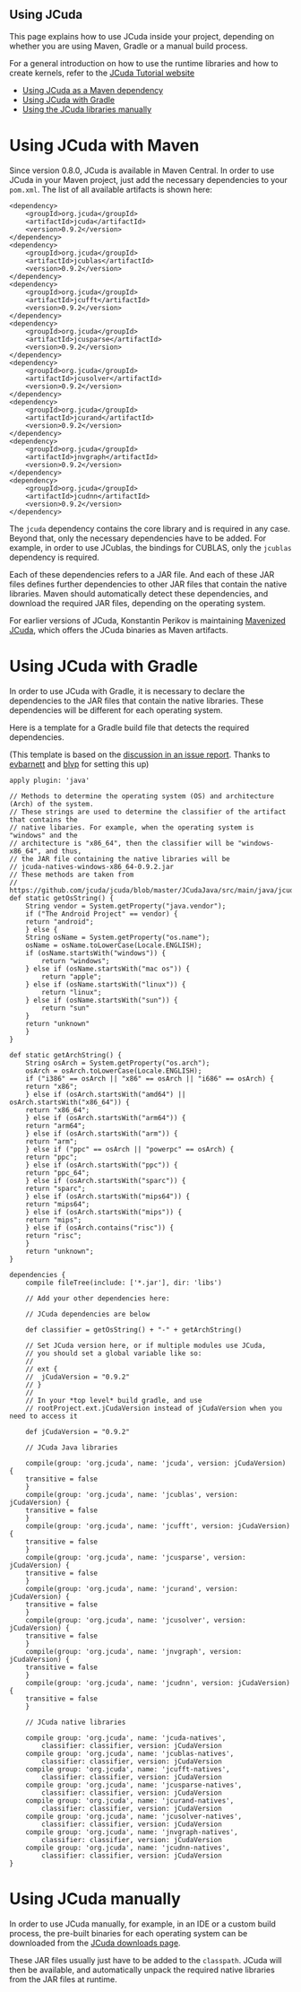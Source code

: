 
Using JCuda
------------------

This page explains how to use JCuda inside your project, depending on
whether you are using Maven, Gradle or a manual build process.

For a general introduction on how to use the runtime libraries and
how to create kernels, refer to the [JCuda Tutorial website](http://www.jcuda.org/tutorial/TutorialIndex.html)

- [Using JCuda as a Maven dependency](#using-jcuda-with-maven)
- [Using JCuda with Gradle](#using-jcuda-with-gradle)
- [Using the JCuda libraries manually](#using-jcuda-manually)


# Using JCuda with Maven

Since version 0.8.0, JCuda is available in Maven Central. In order to use
JCuda in your Maven project, just add the necessary dependencies to your
`pom.xml`. The list of all available artifacts is shown here:

    <dependency>
        <groupId>org.jcuda</groupId>
        <artifactId>jcuda</artifactId>
        <version>0.9.2</version>
    </dependency>
    <dependency>
        <groupId>org.jcuda</groupId>
        <artifactId>jcublas</artifactId>
        <version>0.9.2</version>
    </dependency>
    <dependency>
        <groupId>org.jcuda</groupId>
        <artifactId>jcufft</artifactId>
        <version>0.9.2</version>
    </dependency>
    <dependency>
        <groupId>org.jcuda</groupId>
        <artifactId>jcusparse</artifactId>
        <version>0.9.2</version>
    </dependency>
    <dependency>
        <groupId>org.jcuda</groupId>
        <artifactId>jcusolver</artifactId>
        <version>0.9.2</version>
    </dependency>
    <dependency>
        <groupId>org.jcuda</groupId>
        <artifactId>jcurand</artifactId>
        <version>0.9.2</version>
    </dependency>
    <dependency>
        <groupId>org.jcuda</groupId>
        <artifactId>jnvgraph</artifactId>
        <version>0.9.2</version>
    </dependency>
    <dependency>
        <groupId>org.jcuda</groupId>
        <artifactId>jcudnn</artifactId>
        <version>0.9.2</version>
    </dependency>

The `jcuda` dependency contains the core library and is required
in any case. Beyond that, only the necessary dependencies have
to be added. For example, in order to use JCublas, the bindings 
for CUBLAS, only the `jcublas` dependency is required. 

Each of these dependencies refers to a JAR file. And each of
these JAR files defines further dependencies to other JAR files
that contain the native libraries. Maven should automatically
detect these dependencies, and download the required JAR files,
depending on the operating system.

For earlier versions of JCuda, Konstantin Perikov is maintaining 
[Mavenized JCuda](https://github.com/MysterionRise/mavenized-jcuda),
which offers the JCuda binaries as Maven artifacts.  


# Using JCuda with Gradle

In order to use JCuda with Gradle, it is necessary to declare
the dependencies to the JAR files that contain the native libraries.
These dependencies will be different for each operating system.

Here is a template for a Gradle build file that detects the 
required dependencies. 

(This template is based on the 
[discussion in an issue report](https://github.com/jcuda/jcuda-main/issues/16#issuecomment-323610823). 
Thanks to [evbarnett](https://github.com/evbarnett) and 
[blvp](https://github.com/blvp) for setting this up)


    apply plugin: 'java'

    // Methods to determine the operating system (OS) and architecture (Arch) of the system.
    // These strings are used to determine the classifier of the artifact that contains the
    // native libaries. For example, when the operating system is "windows" and the 
    // architecture is "x86_64", then the classifier will be "windows-x86_64", and thus,
    // the JAR file containing the native libraries will be
    // jcuda-natives-windows-x86_64-0.9.2.jar
    // These methods are taken from 
    // https://github.com/jcuda/jcuda/blob/master/JCudaJava/src/main/java/jcuda/LibUtils.java
    def static getOsString() {
        String vendor = System.getProperty("java.vendor");
        if ("The Android Project" == vendor) {
        return "android";
        } else {
        String osName = System.getProperty("os.name");
        osName = osName.toLowerCase(Locale.ENGLISH);
        if (osName.startsWith("windows")) {
            return "windows";
        } else if (osName.startsWith("mac os")) {
            return "apple";
        } else if (osName.startsWith("linux")) {
            return "linux";
        } else if (osName.startsWith("sun")) {
            return "sun"
        }
        return "unknown"
        }
    }

    def static getArchString() {
        String osArch = System.getProperty("os.arch");
        osArch = osArch.toLowerCase(Locale.ENGLISH);
        if ("i386" == osArch || "x86" == osArch || "i686" == osArch) {
        return "x86";
        } else if (osArch.startsWith("amd64") || osArch.startsWith("x86_64")) {
        return "x86_64";
        } else if (osArch.startsWith("arm64")) {
        return "arm64";
        } else if (osArch.startsWith("arm")) {
        return "arm";
        } else if ("ppc" == osArch || "powerpc" == osArch) {
        return "ppc";
        } else if (osArch.startsWith("ppc")) {
        return "ppc_64";
        } else if (osArch.startsWith("sparc")) {
        return "sparc";
        } else if (osArch.startsWith("mips64")) {
        return "mips64";
        } else if (osArch.startsWith("mips")) {
        return "mips";
        } else if (osArch.contains("risc")) {
        return "risc";
        }
        return "unknown";
    }

    dependencies {
        compile fileTree(include: ['*.jar'], dir: 'libs')

        // Add your other dependencies here:

        // JCuda dependencies are below

        def classifier = getOsString() + "-" + getArchString()

        // Set JCuda version here, or if multiple modules use JCuda, 
        // you should set a global variable like so:
        //
        // ext {
        //  jCudaVersion = "0.9.2"
        // }
        //
        // In your *top level* build gradle, and use
        // rootProject.ext.jCudaVersion instead of jCudaVersion when you need to access it

        def jCudaVersion = "0.9.2"

        // JCuda Java libraries

        compile(group: 'org.jcuda', name: 'jcuda', version: jCudaVersion) {
        transitive = false
        }
        compile(group: 'org.jcuda', name: 'jcublas', version: jCudaVersion) {
        transitive = false
        }
        compile(group: 'org.jcuda', name: 'jcufft', version: jCudaVersion) {
        transitive = false
        }
        compile(group: 'org.jcuda', name: 'jcusparse', version: jCudaVersion) {
        transitive = false
        }
        compile(group: 'org.jcuda', name: 'jcurand', version: jCudaVersion) {
        transitive = false
        }
        compile(group: 'org.jcuda', name: 'jcusolver', version: jCudaVersion) {
        transitive = false
        }
        compile(group: 'org.jcuda', name: 'jnvgraph', version: jCudaVersion) {
        transitive = false
        }
        compile(group: 'org.jcuda', name: 'jcudnn', version: jCudaVersion) {
        transitive = false
        }

        // JCuda native libraries

        compile group: 'org.jcuda', name: 'jcuda-natives',
            classifier: classifier, version: jCudaVersion
        compile group: 'org.jcuda', name: 'jcublas-natives',
            classifier: classifier, version: jCudaVersion
        compile group: 'org.jcuda', name: 'jcufft-natives',
            classifier: classifier, version: jCudaVersion
        compile group: 'org.jcuda', name: 'jcusparse-natives',
            classifier: classifier, version: jCudaVersion
        compile group: 'org.jcuda', name: 'jcurand-natives',
            classifier: classifier, version: jCudaVersion
        compile group: 'org.jcuda', name: 'jcusolver-natives',
            classifier: classifier, version: jCudaVersion
        compile group: 'org.jcuda', name: 'jnvgraph-natives',
            classifier: classifier, version: jCudaVersion
        compile group: 'org.jcuda', name: 'jcudnn-natives',
            classifier: classifier, version: jCudaVersion
    }

# Using JCuda manually

In order to use JCuda manually, for example, in an IDE or a custom build process,
the pre-built binaries for each operating system can be downloaded from the 
[JCuda downloads page](http://www.jcuda.org/downloads/downloads.html).

These JAR files usually just have to be added to the `classpath`. JCuda will
then be available, and automatically unpack the required native libraries from
the JAR files at runtime.






